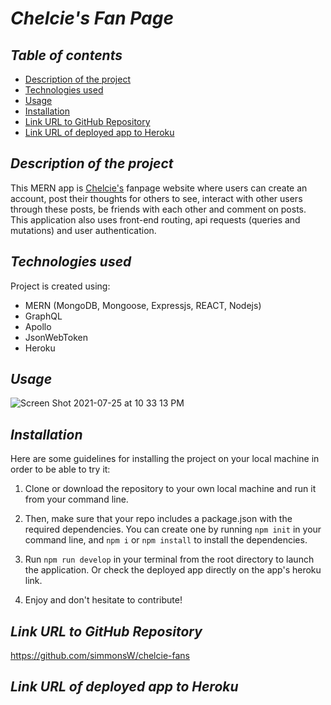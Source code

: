 # **_Chelcie's Fan Page_**

## **_Table of contents_**
* [Description of the project](#description-of-the-project)
* [Technologies used](#technologies-used)
* [Usage](#usage)
* [Installation](#installation)
* [Link URL to GitHub Repository](#link-URL-to-GitHub-repository)
* [Link URL of deployed app to Heroku](#link-URL-of-deployed-app-to-Heroku)

## **_Description of the project_**
This MERN app is [Chelcie's](https://github.com/ChelcieDeAlmeida) fanpage website where users can create an account, post their thoughts for others to see, interact with other users through these posts, be friends with each other and comment on posts. This application also uses front-end routing, api requests (queries and mutations) and user authentication.

## **_Technologies used_**
Project is created using:
* MERN (MongoDB, Mongoose, Expressjs, REACT, Nodejs)
* GraphQL
* Apollo
* JsonWebToken
* Heroku

## **_Usage_**
![Screen Shot 2021-07-25 at 10 33 13 PM](https://user-images.githubusercontent.com/78329298/126937950-cd6f5c47-5601-49c4-8d84-359ae0944b43.png)

## **_Installation_**
Here are some guidelines for installing the project on your local machine in order to be able to try it:

1. Clone or download the repository to your own local machine and run it from your command line.

2. Then, make sure that your repo includes a package.json with the required dependencies. You can create one by running ```npm init``` in your command line, and ```npm i``` or ```npm install``` to install the dependencies.

3. Run ```npm run develop``` in your terminal from the root directory to launch the application. Or check the deployed app directly on the app's heroku link.

4. Enjoy and don't hesitate to contribute!

## **_Link URL to GitHub Repository_**
https://github.com/simmonsW/chelcie-fans

## **_Link URL of deployed app to Heroku_**

